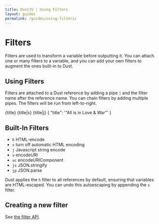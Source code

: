 ```yaml
---
title: DustJS | Using Filters
layout: guides
permalink: /guides/using-filters/
---
```


# Filters

Filters are used to transform a variable before outputting it. You can attach one or many filters to a variable, and you can add your own filters to augment the ones built-in to Dust.

## Using Filters

Filters are attached to a Dust reference by adding a pipe `|` and the filter name after the reference name. You can chain filters by adding multiple pipes. The filters will be run from left-to-right.

<dust-demo template-name="loop">
<dust-demo-template>{title}
{title|s}
{title|j}</dust-demo-template>
<dust-demo-json>{
  "title": '"All is <Fair> in Love & War"'
}</dust-demo-json>
</dust-demo>

## Built-In Filters

* `h` HTML-encode
* `s` turn off automatic HTML encoding
* `j` Javascript string encode
* `u` encodeURI
* `uc` encodeURIComponent
* `js` JSON.stringify
* `jp` JSON.parse

Dust applies the `h` filter to all references by default, ensuring that variables are HTML-escaped. You can undo this autoescaping by appending the `s` filter.

## Creating a new filter

See [the filter API](/docs/filter-api).
